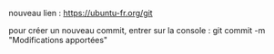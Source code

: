 nouveau lien : https://ubuntu-fr.org/git

pour créer un nouveau commit, entrer sur la console :
git commit -m "Modifications apportées"

